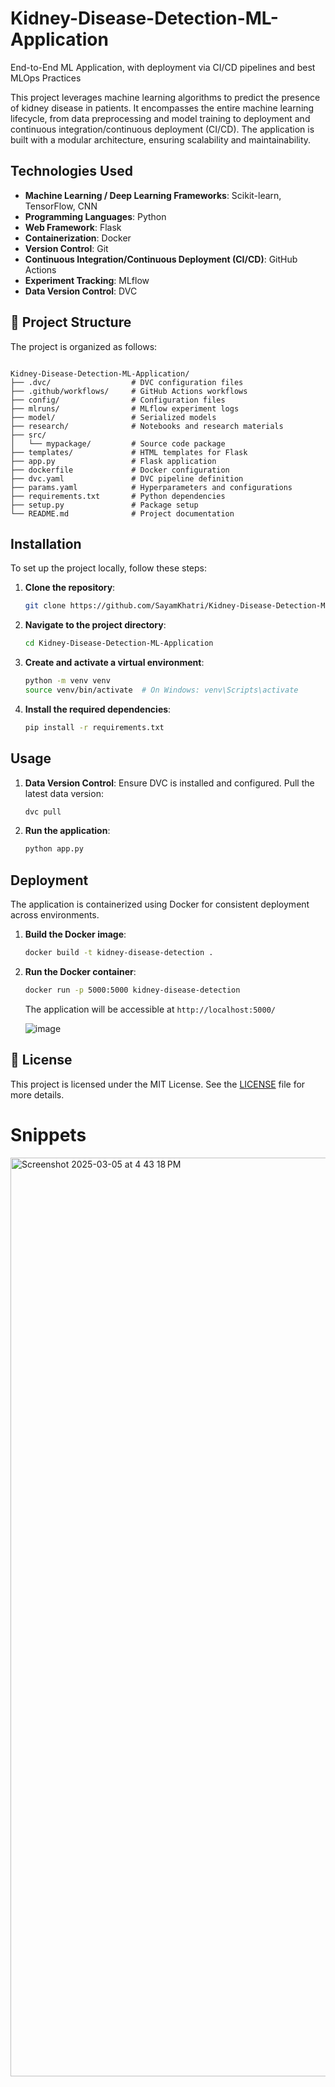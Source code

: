 # Kidney-Disease-Detection-ML-Application
End-to-End ML Application, with deployment via CI/CD pipelines and best MLOps Practices
 
This project leverages machine learning algorithms to predict the presence of kidney disease in patients. It encompasses the entire machine learning lifecycle, from data preprocessing and model training to deployment and continuous integration/continuous deployment (CI/CD). The application is built with a modular architecture, ensuring scalability and maintainability.

## Technologies Used

- **Machine Learning / Deep Learning Frameworks**: Scikit-learn, TensorFlow, CNN
- **Programming Languages**: Python
- **Web Framework**: Flask
- **Containerization**: Docker
- **Version Control**: Git
- **Continuous Integration/Continuous Deployment (CI/CD)**: GitHub Actions
- **Experiment Tracking**: MLflow
- **Data Version Control**: DVC

## 📁 Project Structure

The project is organized as follows:

```

Kidney-Disease-Detection-ML-Application/
├── .dvc/                  # DVC configuration files
├── .github/workflows/     # GitHub Actions workflows
├── config/                # Configuration files
├── mlruns/                # MLflow experiment logs
├── model/                 # Serialized models
├── research/              # Notebooks and research materials
├── src/
│   └── mypackage/         # Source code package
├── templates/             # HTML templates for Flask
├── app.py                 # Flask application
├── dockerfile             # Docker configuration
├── dvc.yaml               # DVC pipeline definition
├── params.yaml            # Hyperparameters and configurations
├── requirements.txt       # Python dependencies
├── setup.py               # Package setup
└── README.md              # Project documentation
```


## Installation

To set up the project locally, follow these steps:

1. **Clone the repository**:
   ```bash
   git clone https://github.com/SayamKhatri/Kidney-Disease-Detection-ML-Application.git
   ```


2. **Navigate to the project directory**:
   ```bash
   cd Kidney-Disease-Detection-ML-Application
   ```


3. **Create and activate a virtual environment**:
   ```bash
   python -m venv venv
   source venv/bin/activate  # On Windows: venv\Scripts\activate
   ```


4. **Install the required dependencies**:
   ```bash
   pip install -r requirements.txt
   ```


## Usage

1. **Data Version Control**: Ensure DVC is installed and configured. Pull the latest data version:
   ```bash
   dvc pull
   ```


2. **Run the application**:
   ```bash
   python app.py
   ```



## Deployment

The application is containerized using Docker for consistent deployment across environments.

1. **Build the Docker image**:
   ```bash
   docker build -t kidney-disease-detection .
   ```


2. **Run the Docker container**:
   ```bash
   docker run -p 5000:5000 kidney-disease-detection
   ```

   The application will be accessible at `http://localhost:5000/`

   ![image](https://github.com/user-attachments/assets/6e65de9b-de95-432d-85c5-515f447f02dc)




## 📄 License

This project is licensed under the MIT License. See the [LICENSE](LICENSE) file for more details.

# Snippets

<img width="1470" alt="Screenshot 2025-03-05 at 4 43 18 PM" src="https://github.com/user-attachments/assets/d5aab087-2449-44ec-9679-35818a5a3eda" />

